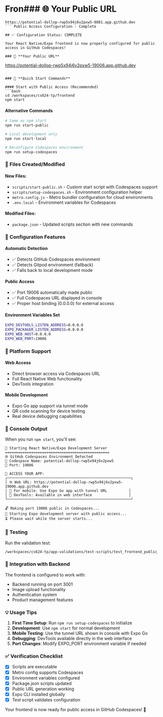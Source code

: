 # Fron### 🌐 **Your Public URL**
```
https://potential-dollop-rwp5x94j6v2pxw5-8081.app.github.dev
``` Public Access Configuration - Complete

## ✅ Configuration Status: COMPLETE

Your React Native/Expo frontend is now properly configured for public access in GitHub Codespaces!

### 🎯 **Your Public URL**
```
https://potential-dollop-rwp5x94j6v2pxw5-19006.app.github.dev
```

### 🚀 **Quick Start Commands**

#### Start with Public Access (Recommended)
```bash
cd /workspaces/cs624-tp/frontend
npm start
```

#### Alternative Commands
```bash
# Same as npm start
npm run start-public

# Local development only
npm run start-local

# Reconfigure Codespaces environment
npm run setup-codespaces
```

### 📁 **Files Created/Modified**

#### **New Files:**
- `scripts/start-public.sh` - Custom start script with Codespaces support
- `scripts/setup-codespaces.sh` - Environment configuration helper
- `metro.config.js` - Metro bundler configuration for cloud environments
- `.env.local` - Environment variables for Codespaces

#### **Modified Files:**
- `package.json` - Updated scripts section with new commands

### 🔧 **Configuration Features**

#### **Automatic Detection**
- ✅ Detects GitHub Codespaces environment
- ✅ Detects Gitpod environment (fallback)
- ✅ Falls back to local development mode

#### **Public Access**
- ✅ Port 19006 automatically made public
- ✅ Full Codespaces URL displayed in console
- ✅ Proper host binding (0.0.0.0) for external access

#### **Environment Variables Set**
```bash
EXPO_DEVTOOLS_LISTEN_ADDRESS=0.0.0.0
EXPO_PACKAGER_LISTEN_ADDRESS=0.0.0.0
EXPO_WEB_HOST=0.0.0.0
EXPO_WEB_PORT=19006
```

### 📱 **Platform Support**

#### **Web Access**
- Direct browser access via Codespaces URL
- Full React Native Web functionality
- DevTools integration

#### **Mobile Development**
- Expo Go app support via tunnel mode
- QR code scanning for device testing
- Real device debugging capabilities

### 🎨 **Console Output**
When you run `npm start`, you'll see:
```
🚀 Starting React Native/Expo Development Server
================================================
🌐 GitHub Codespaces Environment Detected
📍 Codespace Name: potential-dollop-rwp5x94j6v2pxw5
🔌 Port: 19006

🎯 ACCESS YOUR APP:
┌─────────────────────────────────────────────────────────┐
│ 🌐 Web URL: https://potential-dollop-rwp5x94j6v2pxw5-19006.app.github.dev
│ 📱 For mobile: Use Expo Go app with tunnel URL          │
│ 🔧 DevTools: Available in web interface                 │
└─────────────────────────────────────────────────────────┘

🔓 Making port 19006 public in Codespaces...
🏃 Starting Expo development server with public access...
⏳ Please wait while the server starts...
```

### 🧪 **Testing**
Run the validation test:
```bash
/workspaces/cs624-tp/app-validations/test-scripts/test_frontend_public_access.sh
```

### 🔗 **Integration with Backend**
The frontend is configured to work with:
- Backend running on port 3001
- Image upload functionality
- Authentication system
- Product management features

### 💡 **Usage Tips**

1. **First Time Setup**: Run `npm run setup-codespaces` to initialize
2. **Development**: Use `npm start` for normal development
3. **Mobile Testing**: Use the tunnel URL shown in console with Expo Go
4. **Debugging**: DevTools available directly in the web interface
5. **Port Changes**: Modify EXPO_PORT environment variable if needed

### ✅ **Verification Checklist**
- [x] Scripts are executable
- [x] Metro config supports Codespaces
- [x] Environment variables configured
- [x] Package.json scripts updated
- [x] Public URL generation working
- [x] Expo CLI installed globally
- [x] Test script validates configuration

Your frontend is now ready for public access in GitHub Codespaces! 🎉
